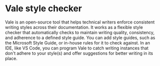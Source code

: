 # Vale style checker

Vale is an open-source tool that helps technical writers enforce consistent writing styles across their documentation. It works as a flexible style checker that automatically checks to maintain writing quality, consistency, and adherence to a defined style guide. You can add style guides, such as the Microsoft Style Guide, or in-house rules for it to check against. In an IDE, like VS Code, you can program Vale to catch writing instances that don't adhere to your style(s) and offer suggestions for better writing in its place. 